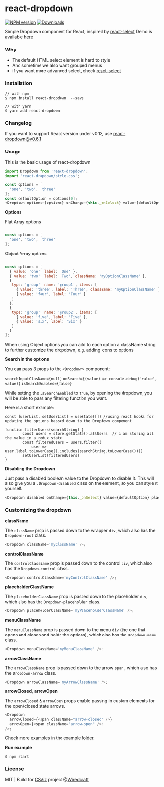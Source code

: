 react-dropdown
==============

[![NPM version][npm-image]][npm-url]
[![Downloads][downloads-image]][downloads-url]

Simple Dropdown component for React, inspired by [react-select](https://github.com/JedWatson/react-select)
Demo is available [here](http://fraserxu.me/react-dropdown/)

### Why

* The default HTML select element is hard to style
* And sometime we also want grouped menus
* if you want more advanced select, check [react-select](https://github.com/JedWatson/react-select)

### Installation

```
// with npm
$ npm install react-dropdown  --save

// with yarn
$ yarn add react-dropdown
```

### Changelog

If you want to support React version under v0.13, use react-dropdown@v0.6.1

### Usage

This is the basic usage of react-dropdown

```Javascript
import Dropdown from 'react-dropdown';
import 'react-dropdown/style.css';

const options = [
  'one', 'two', 'three'
];
const defaultOption = options[0];
<Dropdown options={options} onChange={this._onSelect} value={defaultOption} placeholder="Select an option" />;
```

**Options**

Flat Array options

```JavaScript

const options = [
  'one', 'two', 'three'
];
```

Object Array options

```JavaScript

const options = [
  { value: 'one', label: 'One' },
  { value: 'two', label: 'Two', className: 'myOptionClassName' },
  {
   type: 'group', name: 'group1', items: [
     { value: 'three', label: 'Three', className: 'myOptionClassName' },
     { value: 'four', label: 'Four' }
   ]
  },
  {
   type: 'group', name: 'group2', items: [
     { value: 'five', label: 'Five' },
     { value: 'six', label: 'Six' }
   ]
  }
];
```

When using Object options you can add to each option a className string to further customize the dropdown, e.g. adding icons to options

**Search in the options**

You can pass 3 props to the `<Dropdown>` component: 

`searchInputClasName={null}`
`onSearch={(value) => console.debug('value', value)}`
`isSearchEnabled={false}`

While setting the `isSearchEnabled` to `true`, by opening the dropdown, you will be able to pass any filtering function you want. 

Here is a short example: 

```
const [userList, setUserList] = useState([]) //using react hooks for updating the options bassed down to the Dropdown component

function filterUsers(searchString) {
		const users = store.getState().allUsers  // i am storing all the value in a redux state
		const filteredUsers = users.filter((
			user => user.label.toLowerCase().includes(searchString.toLowerCase())))
		setUserList(filteredUsers)
}

```

**Disabling the Dropdown**

Just pass a disabled boolean value to the Dropdown to disable it. This will also give you a `.Dropdown-disabled` class on the element, so you can style it yourself.

```JavaScript
<Dropdown disabled onChange={this._onSelect} value={defaultOption} placeholder="Select an option" />;
```

### Customizing the dropdown

**className**

The `className` prop is passed down to the wrapper `div`, which also has the `Dropdown-root` class.

```JavaScript
<Dropdown className='myClassName' />;
```

**controlClassName**

The `controlClassName` prop is passed down to the control `div`, which also has the `Dropdown-control` class.

```JavaScript
<Dropdown controlClassName='myControlClassName' />;
```

**placeholderClassName**

The `placeholderClassName` prop is passed down to the placeholder `div`, which also has the `Dropdown-placeholder` class.

```JavaScript
<Dropdown placeholderClassName='myPlaceholderClassName' />;
```

**menuClassName**

The `menuClassName` prop is passed down to the menu `div` (the one that opens and closes and holds the options), which also has the `Dropdown-menu` class.

```JavaScript
<Dropdown menuClassName='myMenuClassName' />;
```

**arrowClassName**

The `arrowClassName` prop is passed down to the arrow `span` , which also has the `Dropdown-arrow` class.

```JavaScript
<Dropdown arrowClassName='myArrowClassName' />;
```

**arrowClosed**, **arrowOpen**

The `arrowClosed` & `arrowOpen` props enable passing in custom elements for the open/closed state arrows.

```JavaScript
<Dropdown
  arrowClosed={<span className="arrow-closed" />}
  arrowOpen={<span className="arrow-open" />}
/>;
```

Check more examples in the example folder.

**Run example**

```
$ npm start
```

### License

MIT | Build for [CSViz](https://csviz.org) project @[Wiredcraft](http://wiredcraft.com)

[npm-image]: https://img.shields.io/npm/v/react-dropdown.svg?style=flat-square
[npm-url]: https://npmjs.org/package/react-dropdown
[downloads-image]: http://img.shields.io/npm/dm/react-dropdown.svg?style=flat-square
[downloads-url]: https://npmjs.org/package/react-dropdown
